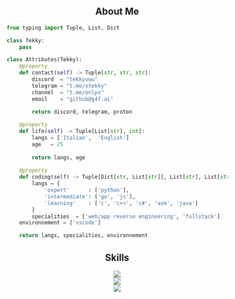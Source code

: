 <!-- <p align="center">
    <img alt="" src=https://img.shields.io/github/stars/xtekky?style=for-the-badge&?affiliations=OWNER%2CCOLLABORATOR />
    <img alt="" src=https://komarev.com/ghpvc/?username=xtekky&style=for-the-badge />
</p> -->


<h2 align="center">About Me </h2>

```python
from typing import Tuple, List, Dict

class Tekky:
    pass

class Attributes(Tekky):
    @property
    def contact(self) -> Tuple[str, str, str]:
        discord  = "tekkyuwu"
        telegram = "t.me/xtekky"
        channel  = "t.me/onlpx"
        email    = "github@g4f.ai"
	    
	    return discord, telegram, proton

    @property
    def life(self) -> Tuple[List[str], int]:
        langs = ['Italian',  'English']
        age   = 25
		
        return langs, age
	
    @property
    def coding(self) -> Tuple[Dict[str, List[str]], List[str], List[str]]:
        langs = {
            'expert'      : ['python'],
            'intermediate': ['go', 'js'],
            'learning'    : ['c', 'c++', 'c#', 'asm', 'java']
        }
        specialities  = ['web/app reverse engineering', 'fullstack']
	environnement = ['vscode']

	return langs, specialities, environnement
```
<h2 align="center">Skills </h2>

<p align="center">
	<a href="https://skillicons.dev">
	    <img src="https://skillicons.dev/icons?i=js,ts,html,css,angular,react" />
		  <br/>
	    <img src="https://skillicons.dev/icons?i=dart,flutter" />
		<br/>
	    <img src="https://skillicons.dev/icons?i=nodejs,express,firebase,heroku" />
	  </a>
</p>

<p href="https://discord.gg/onlp" align="center">
    <img alt="" src="https://github-readme-stats.vercel.app/api?username=xtekky&theme=tokyonight&show_icons=true">
</p>

<p href="https://discord.gg/onlp" align="center">
    <img alt="" src=https://lanyard.cnrad.dev/api/1115378147630788618/>
</p>


